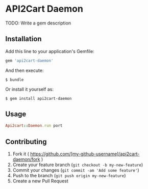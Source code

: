 # API2Cart Daemon

TODO: Write a gem description

## Installation

Add this line to your application's Gemfile:

```ruby
gem 'api2cart-daemon'
```

And then execute:

    $ bundle

Or install it yourself as:

    $ gem install api2cart-daemon

## Usage

```ruby
Api2cart::Daemon.run port
```

## Contributing

1. Fork it ( https://github.com/[my-github-username]/api2cart-daemon/fork )
2. Create your feature branch (`git checkout -b my-new-feature`)
3. Commit your changes (`git commit -am 'Add some feature'`)
4. Push to the branch (`git push origin my-new-feature`)
5. Create a new Pull Request
